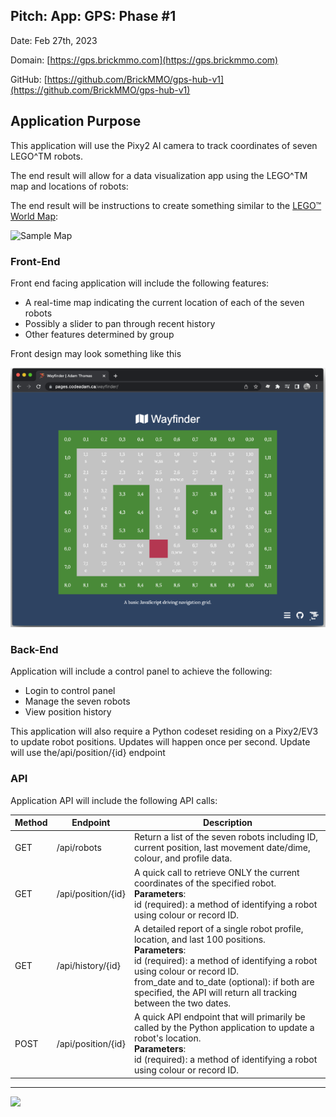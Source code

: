 <style>@import url("//readme.codeadam.ca/readme.css");</style>

## Pitch: App: GPS: Phase #1

Date: Feb 27th, 2023

Domain: [https://gps.brickmmo.com](https://gps.brickmmo.com) 

GitHub: [https://github.com/BrickMMO/gps-hub-v1](https://github.com/BrickMMO/gps-hub-v1)

## Application Purpose

This application will use the Pixy2 AI camera to track coordinates of seven LEGO^TM robots. 

The end result will allow for a data visualization app using the LEGO^TM map and locations of robots:

The end result will be instructions to create something similar to the [LEGO™ World Map](https://www.lego.com/en-us/product/world-map-31203):

![Sample Map](../images/v1-map.png)

### Front-End

Front end facing application will include the following features:

- A real-time map indicating the current location of each of the seven robots
- Possibly a slider to pan through recent history
- Other features determined by group

Front design may look something like this

![Front end design](../images/front-end-design-image.png)

### Back-End

Application will include a control panel to achieve the following:

- Login to control panel
- Manage the seven robots
- View position history

This application will also require a Python codeset residing on a Pixy2/EV3 to update robot positions. Updates will happen once per second. Update will use the/api/position/{id} endpoint

### API

Application API will include the following API calls:

| Method | Endpoint | Description |
| ------ | -------- | ----------- |
| GET | /api/robots | Return a list of the seven robots including ID, current position, last movement date/dime, colour, and profile data.|
| GET | /api/position/{id} | A quick call to retrieve ONLY the current coordinates of the specified robot. <br/> **Parameters**: <br/>id (required): a method of identifying a robot using colour or record ID. |
| GET | /api/history/{id}  | A detailed report of a single robot profile, location, and last 100 positions. <br/> **Parameters**: <br/>id (required): a method of identifying a robot using colour or record ID. <br> from_date and to_date (optional): if both are specified, the API will return all tracking between the two dates. |
| POST | /api/position/{id}   | A quick API endpoint that will primarily be called by the Python application to update a robot's location. <br/> **Parameters**: <br/>id (required): a method of identifying a robot using colour or record ID. |


---

<a href="https://brickmmo.com">
<img src="https://brickmmo.com/images/brickmmo-logo-horizontal.jpg" width="100">
</a>
